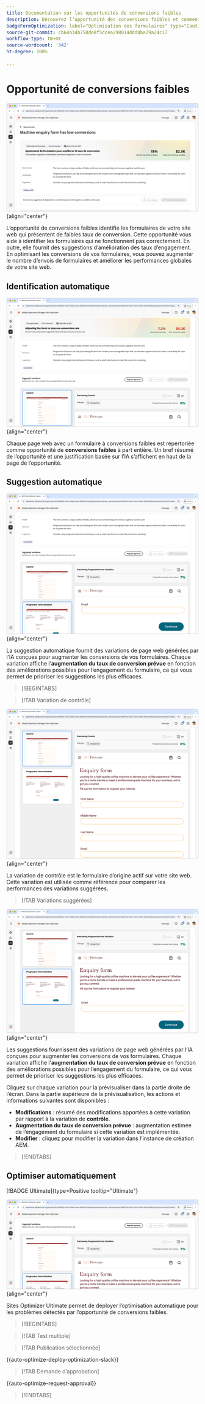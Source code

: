 ```yaml
---
title: Documentation sur les opportunités de conversions faibles
description: Découvrez l’opportunité des conversions faibles et comment l’utiliser pour améliorer l’engagement des formulaires sur votre site web.
badgeFormOptimization: label="Optimisation des formulaires" type="Caution" url="../../opportunity-types/form-optimization.md" tooltip="Optimisation des formulaires"
source-git-commit: cb64a34b758de8f5dcea298014ddd0ba79a24c17
workflow-type: tm+mt
source-wordcount: '342'
ht-degree: 100%

---
```



# Opportunité de conversions faibles

![Opportunité de conversions faibles](./assets/low-conversions/hero.png){align="center"}

L’opportunité de conversions faibles identifie les formulaires de votre site web qui présentent de faibles taux de conversion. Cette opportunité vous aide à identifier les formulaires qui ne fonctionnent pas correctement. En outre, elle fournit des suggestions d’amélioration des taux d’engagement. En optimisant les conversions de vos formulaires, vous pouvez augmenter le nombre d’envois de formulaires et améliorer les performances globales de votre site web.

## Identification automatique

![Identification automatique des conversions faibles](./assets/low-conversions/auto-identify.png){align="center"}

Chaque page web avec un formulaire à conversions faibles est répertoriée comme opportunité de **conversions faibles** à part entière. Un bref résumé de l’opportunité et une justification basée sur l’IA s’affichent en haut de la page de l’opportunité.

## Suggestion automatique

![Suggestion automatique des conversions faibles](./assets/low-conversions/auto-suggest.png){align="center"}

La suggestion automatique fournit des variations de page web générées par l’IA conçues pour augmenter les conversions de vos formulaires. Chaque variation affiche l’**augmentation du taux de conversion prévue** en fonction des améliorations possibles pour l’engagement du formulaire, ce qui vous permet de prioriser les suggestions les plus efficaces.

>[!BEGINTABS]

>[!TAB Variation de contrôle]

![Variations de contrôle](./assets/low-conversions/control-variation.png){align="center"}

La variation de contrôle est le formulaire d’origine actif sur votre site web. Cette variation est utilisée comme référence pour comparer les performances des variations suggérées.

>[!TAB Variations suggérées]

![Variations suggérées](./assets/low-conversions/suggested-variations.png){align="center"}

Les suggestions fournissent des variations de page web générées par l’IA conçues pour augmenter les conversions de vos formulaires. Chaque variation affiche l’**augmentation du taux de conversion prévue** en fonction des améliorations possibles pour l’engagement du formulaire, ce qui vous permet de prioriser les suggestions les plus efficaces.

Cliquez sur chaque variation pour la prévisualiser dans la partie droite de l’écran. Dans la partie supérieure de la prévisualisation, les actions et informations suivantes sont disponibles :

* **Modifications** : résumé des modifications apportées à cette variation par rapport à la variation de **contrôle**.
* **Augmentation du taux de conversion prévue** : augmentation estimée de l’engagement du formulaire si cette variation est implémentée.
* **Modifier** : cliquez pour modifier la variation dans l’instance de création AEM.

>[!ENDTABS]

## Optimiser automatiquement

[!BADGE Ultimate]{type=Positive tooltip="Ultimate"}

![Optimisation automatique des conversions faibles](./assets/low-conversions/auto-optimize.png){align="center"}

Sites Optimizer Ultimate permet de déployer l’optimisation automatique pour les problèmes détectés par l’opportunité de conversions faibles.

>[!BEGINTABS]

>[!TAB Test multiple]


>[!TAB Publication sélectionnée]

{{auto-optimize-deploy-optimization-slack}}

>[!TAB Demande d’approbation]

{{auto-optimize-request-approval}}

>[!ENDTABS]

